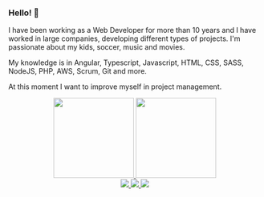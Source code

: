 ### Hello! 👋

<p>I have been working as a Web Developer for more than 10 years and I have worked in large companies, developing different types of projects. I'm passionate about my kids, soccer, music and movies.

My knowledge is in Angular, Typescript, Javascript, HTML, CSS, SASS, NodeJS, PHP, AWS, Scrum, Git and more.

At this moment I want to improve myself in project management.</p>

<div align="center">
  <a href="https://github.com/marcusvdev">
    <img height="160em" src="https://github-readme-stats.vercel.app/api?username=marcusvdev&show_icons=true&theme=dracula&include_all_commits=true&count_private=true"/>
    <img height="160em" src="https://github-readme-stats.vercel.app/api/top-langs/?username=marcusvdev&layout=compact&langs_count=7&theme=dracula"/>
</div>

<div align="center"> 
    <a href="https://www.instagram.com/marcusvdev/" target="_blank">
        <img src="https://img.shields.io/badge/-Instagram-%23E4405F?style=for-the-badge&logo=instagram&logoColor=white" target="_blank">
    </a>
    <a href="https://www.linkedin.com/in/marcusvdev/" target="_blank">
        <img src="https://img.shields.io/badge/LinkedIn-0077B5?style=for-the-badge&logo=linkedin&logoColor=white">
    </a> 
    <a href = "mailto:marcusvdev@gmail.com">
        <img src="https://img.shields.io/badge/-Gmail-%23333?style=for-the-badge&logo=gmail&logoColor=white" target="_blank">
    </a>
</div>
